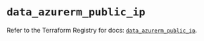 # `data_azurerm_public_ip`

Refer to the Terraform Registry for docs: [`data_azurerm_public_ip`](https://registry.terraform.io/providers/hashicorp/azurerm/3.109.0/docs/data-sources/public_ip).
